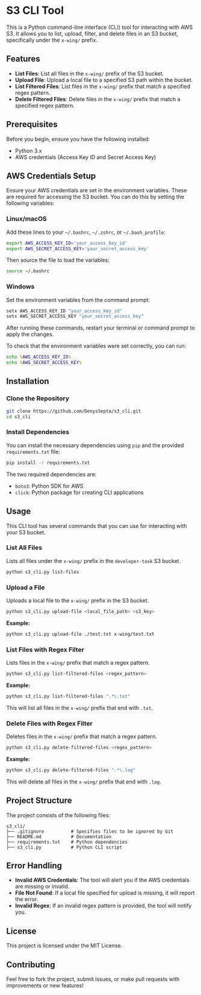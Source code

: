 
# S3 CLI Tool

This is a Python command-line interface (CLI) tool for interacting with AWS S3. It allows you to list, upload, filter, and delete files in an S3 bucket, specifically under the `x-wing/` prefix.

## Features

- **List Files**: List all files in the `x-wing/` prefix of the S3 bucket.
- **Upload File**: Upload a local file to a specified S3 path within the bucket.
- **List Filtered Files**: List files in the `x-wing/` prefix that match a specified regex pattern.
- **Delete Filtered Files**: Delete files in the `x-wing/` prefix that match a specified regex pattern.

## Prerequisites

Before you begin, ensure you have the following installed:

- Python 3.x
- AWS credentials (Access Key ID and Secret Access Key)

## AWS Credentials Setup

Ensure your AWS credentials are set in the environment variables. These are required for accessing the S3 bucket. You can do this by setting the following variables:

### Linux/macOS

Add these lines to your `~/.bashrc`, `~/.zshrc`, or `~/.bash_profile`:

```bash
export AWS_ACCESS_KEY_ID='your_access_key_id'
export AWS_SECRET_ACCESS_KEY='your_secret_access_key'
```

Then source the file to load the variables:

```bash
source ~/.bashrc
```

### Windows

Set the environment variables from the command prompt:

```cmd
setx AWS_ACCESS_KEY_ID "your_access_key_id"
setx AWS_SECRET_ACCESS_KEY "your_secret_access_key"
```

After running these commands, restart your terminal or command prompt to apply the changes.

To check that the environment variables were set correctly, you can run:

```cmd
echo %AWS_ACCESS_KEY_ID%
echo %AWS_SECRET_ACCESS_KEY%
```

## Installation

### Clone the Repository

```bash
git clone https://github.com/DenysSepta/s3_cli.git
cd s3_cli
```

### Install Dependencies

You can install the necessary dependencies using `pip` and the provided `requirements.txt` file:

```bash
pip install -r requirements.txt
```

The two required dependencies are:

- `boto3`: Python SDK for AWS
- `click`: Python package for creating CLI applications

## Usage

This CLI tool has several commands that you can use for interacting with your S3 bucket.

### List All Files

Lists all files under the `x-wing/` prefix in the `developer-task` S3 bucket.

```bash
python s3_cli.py list-files
```

### Upload a File

Uploads a local file to the `x-wing/` prefix in the S3 bucket.

```bash
python s3_cli.py upload-file <local_file_path> <s3_key>
```

**Example:**

```bash
python s3_cli.py upload-file ./test.txt x-wing/test.txt
```

### List Files with Regex Filter

Lists files in the `x-wing/` prefix that match a regex pattern.

```bash
python s3_cli.py list-filtered-files <regex_pattern>
```

**Example:**

```bash
python s3_cli.py list-filtered-files ".*\.txt"
```

This will list all files in the `x-wing/` prefix that end with `.txt`.

### Delete Files with Regex Filter

Deletes files in the `x-wing/` prefix that match a regex pattern.

```bash
python s3_cli.py delete-filtered-files <regex_pattern>
```

**Example:**

```bash
python s3_cli.py delete-filtered-files ".*\.log"
```

This will delete all files in the `x-wing/` prefix that end with `.log`.

## Project Structure

The project consists of the following files:

```
s3_cli/
├── .gitignore          # Specifies files to be ignored by Git
├── README.md           # Documentation
├── requirements.txt    # Python dependencies
├── s3_cli.py           # Python CLI script
```

## Error Handling

- **Invalid AWS Credentials**: The tool will alert you if the AWS credentials are missing or invalid.
- **File Not Found**: If a local file specified for upload is missing, it will report the error.
- **Invalid Regex**: If an invalid regex pattern is provided, the tool will notify you.

## License

This project is licensed under the MIT License.

## Contributing

Feel free to fork the project, submit issues, or make pull requests with improvements or new features!
